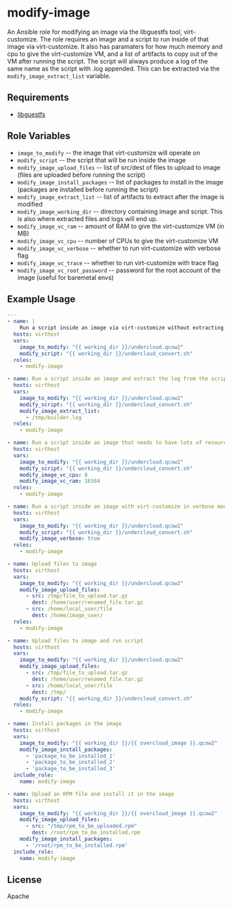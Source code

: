 modify-image
============

An Ansible role for modifying an image via the libguestfs tool, virt-customize.
The role requires an image and a script to run inside of that image via
virt-customize. It also has paramaters for how much memory and cpu to give
the virt-customize VM, and a list of artifacts to copy out of the VM after
running the script. The script will always produce a log of the same name as
the script with .log appended. This can be extracted via the
`modify_image_extract_list` variable.

Requirements
------------

* [libguestfs](http://libguestfs.org/)

Role Variables
--------------

* `image_to_modify` -- the image that virt-customize will operate on
* `modify_script` -- the script that will be run inside the image
* `modify_image_upload_files` -- list of src/dest of files to upload to image
  (files are uploaded before running the script)
* `modify_image_install_packages` -- list of packages to install in the image
  (packages are installed before running the script)
* `modify_image_extract_list` -- list of artifacts to extract after the image
   is modified
* `modify_image_working_dir` -- directory containing image and script. This is
   also where extracted files and logs will end up.
* `modify_image_vc_ram` -- amount of RAM to give the virt-customize VM (in MB)
* `modify_image_vc_cpu` -- number of CPUs to give the virt-customize VM
* `modify_image_vc_verbose` -- whether to run virt-customize with verbose flag
* `modify_image_vc_trace` -- whether to run virt-customize with trace flag
* `modify_image_vc_root_password` -- password for the root account of the image
  (useful for baremetal envs)

Example Usage
-------------

```yaml
---
- name: |
    Run a script inside an image via virt-customize without extracting anything
  hosts: virthost
  vars:
    image_to_modify: "{{ working_dir }}/undercloud.qcow2"
    modify_script: "{{ working_dir }}/undercloud_convert.sh"
  roles:
    - modify-image

- name: Run a script inside an image and extract the log from the script
  hosts: virthost
  vars:
    image_to_modify: "{{ working_dir }}/undercloud.qcow2"
    modify_script: "{{ working_dir }}/undercloud_convert.sh"
    modify_image_extract_list:
      - /tmp/builder.log
  roles:
    - modify-image

- name: Run a script inside an image that needs to have lots of resources
  hosts: virthost
  vars:
    image_to_modify: "{{ working_dir }}/undercloud.qcow2"
    modify_script: "{{ working_dir }}/undercloud_convert.sh"
    modify_image_vc_cpu: 8
    modify_image_vc_ram: 16384
  roles:
    - modify-image

- name: Run a script inside an image with virt-customize in verbose mode
  hosts: virthost
  vars:
    image_to_modify: "{{ working_dir }}/undercloud.qcow2"
    modify_script: "{{ working_dir }}/undercloud_convert.sh"
    modify_image_verbose: true
  roles:
    - modify-image

- name: Upload files to image
  hosts: virthost
  vars:
    image_to_modify: "{{ working_dir }}/undercloud.qcow2"
    modify_image_upload_files:
      - src: /tmp/file_to_upload.tar.gz
        dest: /home/user/renamed_file.tar.gz
      - src: /home/local_user/file
        dest: /home/image_user/
  roles:
    - modify-image

- name: Upload files to image and run script
  hosts: virthost
  vars:
    image_to_modify: "{{ working_dir }}/undercloud.qcow2"
    modify_image_upload_files:
      - src: /tmp/file_to_upload.tar.gz
        dest: /home/user/renamed_file.tar.gz
      - src: /home/local_user/file
        dest: /tmp/
    modify_script: "{{ working_dir }}/undercloud_convert.sh"
  roles:
    - modify-image

- name: Install packages in the image
  hosts: virthost
  vars:
    image_to_modify: "{{ working_dir }}/{{ overcloud_image }}.qcow2"
    modify_image_install_packages:
      - 'package_to_be_installed_1'
      - 'package_to_be_installed_2'
      - 'package_to_be_installed_3'
  include_role:
    name: modify-image

- name: Upload an RPM file and install it in the image
  hosts: virthost
  vars:
    image_to_modify: "{{ working_dir }}/{{ overcloud_image }}.qcow2"
    modify_image_upload_files:
      - src: "/tmp/rpm_to_be_uploaded.rpm"
        dest: /root/rpm_to_be_installed.rpm
    modify_image_install_packages:
      - '/root/rpm_to_be_installed.rpm'
  include_role:
    name: modify-image

```

License
-------

Apache
